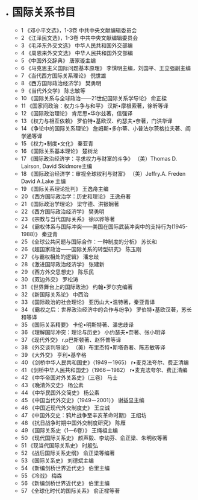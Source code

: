 - # 国际关系书目
	- 1 《邓小平文选》，1-3卷 中共中央文献编辑委员会
	- 2 《江泽民文选》，1-3卷 中共中央文献编辑委员会
	- 3 《毛泽东外交文选》 中华人民共和国外交部编
	- 4 《周恩来外交文选》 中华人民共和国外交部编
	- 5 《中国外交辞典》 唐家璇主编
	- 6 《马克思主义国际问题基本原理》 李慎明主编，刘国平、王立强副主编
	- 7 《当代西方国际关系理论》 倪世雄
	- 8 《西方国际政治经济学》 樊勇明
	- 9 《当代外交学》 陈志敏等
	- 10 《国际关系与全球政治——21世纪国际关系学导论》 俞正樑
	- 11 《国家间政治：权力斗争与和平》 汉斯•摩根索著，徐昕等译
	- 12 《国际政治理论》 肯尼思•华尔兹著，信强译
	- 13 《权力与相互依赖》 罗伯特•基欧汉、约瑟夫•奈著，门洪华译
	- 14 《争论中的国际关系理论》 詹姆斯•多尔蒂、小普法尔茨格拉夫著、阎学通等译
	- 15 《权力•制度•文化》 秦亚青
	- 16 《国际关系基本理论》 楚树龙
	- 17 《国际政治经济学：寻求权力与财富的斗争》 （美）Thomas D. Lairson, David Skidmore主编
	- 18 《国际政治经济学：审视全球权利与财富》 （美）Jeffry.A. Freden David A.Lake 主编
	- 19 《国际关系理论批判》 王逸舟主编
	- 20 《西方国际政治学：历史和理论》 王逸舟著
	- 21 《国际政治学理论》 梁守德、洪银娴著
	- 22 《西方国际政治经济学》 樊勇明
	- 23 《宗教与当代国际关系》 徐以骅等著
	- 24 《霸权体系与国际冲突——美国在国际武装冲突中的支持行为(1945-1988)》 秦亚青
	- 25 《全球公共问题与国际合作：一种制度的分析》 苏长和
	- 26 《超国家政治——国际关系的转型研究》 陈玉刚
	- 27 《与霸权相处的逻辑》 潘忠歧
	- 28 《激进国际政治经济学》 张建新
	- 29 《西方外交思想史》 陈乐民
	- 30 《双边外交》 罗松涛
	- 31 《世界舞台上的国际政治》 约翰•罗尔克编著
	- 32 《新国际关系论》 中西治
	- 33 《国际政治的社会理论》 亚历山大•温特著，秦亚青译
	- 34 《霸权之后：世界政治经济中的合作与纷争》 罗伯特•基欧汉著，苏长和等译
	- 35 《国际关系精要》 卡伦•明斯特著、潘忠歧译
	- 36 《理解国际冲突：理论与历史》 小约瑟夫•奈著、张小明译
	- 37 《现代外交》 r.p巴斯顿著、赵怀普等译
	- 38 《外交谈判导论》 （美）布里杰特•斯塔奇著、陈志敏等译
	- 39 《大外交》 亨利•基辛格
	- 40 《剑桥中华人民共和国史》（1949－1965） r•麦克法夸尔、费正清编
	- 41 《剑桥中华人民共和国史》（1966－1982） r•麦克法夸尔、费正清编
	- 42 《中华帝国对外关系史》（三卷） 马士
	- 43 《晚清外交史》 杨公素
	- 44 《中华民国外交简史》 杨公素
	- 45 《中国当代外交史》（1949－2001）》 谢益显主编
	- 46 《中国近现代外交制度史》 王立诚
	- 47 《中国外交史：鸦片战争至辛亥革命时期》 王绍坊
	- 48 《抗日战争时期中国外交制度研究》 陈雁
	- 49 《国际关系史（1—6卷）》 王绳祖主编
	- 50 《现代国际关系史》 颜声毅、李幼芬、俞正梁、朱明权等著
	- 51 《现当代国际关系史》 时殷弘
	- 52 《战后国际关系史纲》 俞正梁等编著
	- 53 《国际关系史》 刘德斌主编
	- 54 《新编剑桥世界近代史》 伯里主编
	- 55 《冷战》 梅森
	- 56 《新编剑桥世界近代史》 伯里主编
	- 57 《全球化时代的国际关系》 俞正樑等著